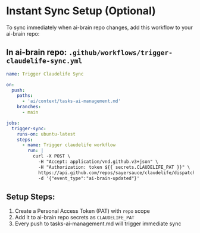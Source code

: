 # Instant Sync Setup (Optional)

To sync immediately when ai-brain repo changes, add this workflow to your ai-brain repo:

## In ai-brain repo: `.github/workflows/trigger-claudelife-sync.yml`

```yaml
name: Trigger Claudelife Sync

on:
  push:
    paths:
      - 'ai/context/tasks-ai-management.md'
    branches:
      - main

jobs:
  trigger-sync:
    runs-on: ubuntu-latest
    steps:
      - name: Trigger claudelife workflow
        run: |
          curl -X POST \
            -H "Accept: application/vnd.github.v3+json" \
            -H "Authorization: token ${{ secrets.CLAUDELIFE_PAT }}" \
            https://api.github.com/repos/sayersauce/claudelife/dispatches \
            -d '{"event_type":"ai-brain-updated"}'
```

## Setup Steps:
1. Create a Personal Access Token (PAT) with `repo` scope
2. Add it to ai-brain repo secrets as `CLAUDELIFE_PAT`
3. Every push to tasks-ai-management.md will trigger immediate sync
